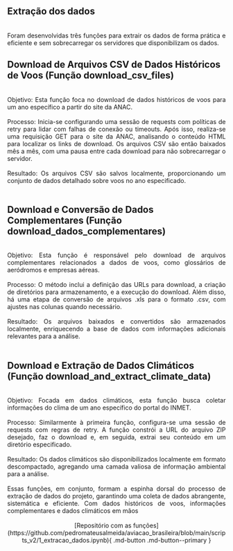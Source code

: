 ## Extração dos dados

<div style="text-align: justify"><br />
Foram desenvolvidas três funções para extrair os dados de forma prática e eficiente e sem sobrecarregar os servidores que disponibilizam os dados.<br />
</div>

## Download de Arquivos CSV de Dados Históricos de Voos (Função download_csv_files)
<div style="text-align: justify"><br />
Objetivo: Esta função foca no download de dados históricos de voos para um ano específico a partir do site da ANAC.<br /><br />
Processo: Inicia-se configurando uma sessão de requests com políticas de retry para lidar com falhas de conexão ou timeouts. Após isso, realiza-se uma requisição GET para o site da ANAC, analisando o conteúdo HTML para localizar os links de download. Os arquivos CSV são então baixados mês a mês, com uma pausa entre cada download para não sobrecarregar o servidor.<br /><br />
Resultado: Os arquivos CSV são salvos localmente, proporcionando um conjunto de dados detalhado sobre voos no ano especificado.<br /><br />
</div>

## Download e Conversão de Dados Complementares (Função download_dados_complementares)
<div style="text-align: justify"><br />
Objetivo: Esta função é responsável pelo download de arquivos complementares relacionados a dados de voos, como glossários de aeródromos e empresas aéreas.<br /><br />
Processo: O método inclui a definição das URLs para download, a criação de diretórios para armazenamento, e a execução do download. Além disso, há uma etapa de conversão de arquivos .xls para o formato .csv, com ajustes nas colunas quando necessário.<br /><br />
Resultado: Os arquivos baixados e convertidos são armazenados localmente, enriquecendo a base de dados com informações adicionais relevantes para a análise.<br /><br />
</div>

## Download e Extração de Dados Climáticos (Função download_and_extract_climate_data)
<div style="text-align: justify"><br />
Objetivo: Focada em dados climáticos, esta função busca coletar informações do clima de um ano específico do portal do INMET.<br /><br />
Processo: Similarmente à primeira função, configura-se uma sessão de requests com regras de retry. A função constrói a URL do arquivo ZIP desejado, faz o download e, em seguida, extrai seu conteúdo em um diretório especificado.<br /><br />
Resultado: Os dados climáticos são disponibilizados localmente em formato descompactado, agregando uma camada valiosa de informação ambiental para a análise.<br /><br />
Essas funções, em conjunto, formam a espinha dorsal do processo de extração de dados do projeto, garantindo uma coleta de dados abrangente, sistemática e eficiente. Com dados históricos de voos, informações complementares e dados climáticos em mãos<br /><br />
</div>

<center>
[Repositório com as funções](https://github.com/pedromateusalmeida/aviacao_brasileira/blob/main/scripts_v2/1_extracao_dados.ipynb){ .md-button .md-button--primary }
<center>